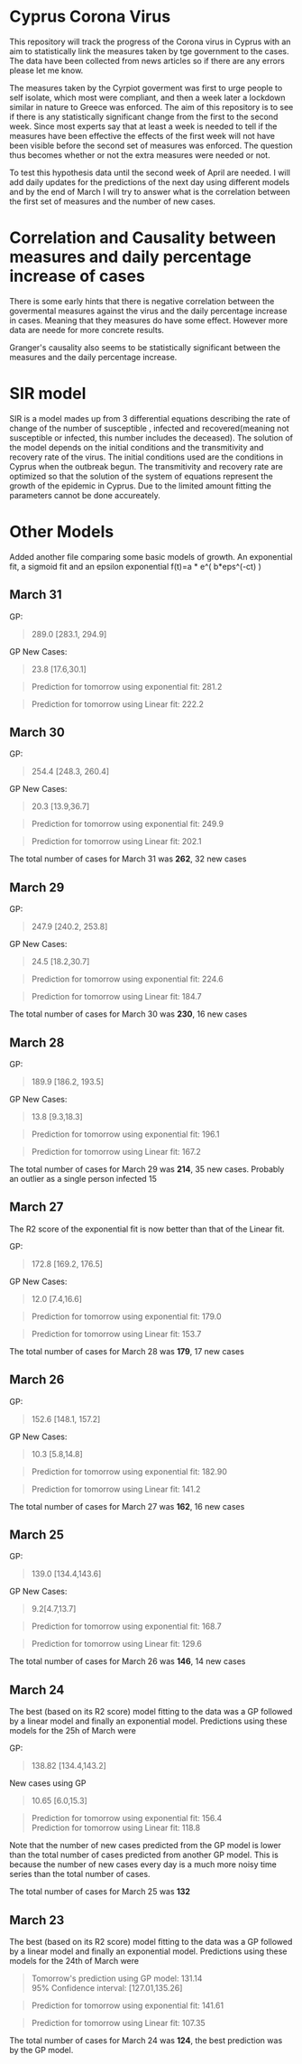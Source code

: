 # Cyprus Corona Virus

This repository will track the progress of the Corona virus in Cyprus with an aim to statistically link the measures taken by tge government to the cases. The data have been collected from news articles so if there are any errors please let me know. 

The measures taken by the Cyrpiot goverment was first to urge people to self isolate, which most were compliant, and then a week later a lockdown similar in nature to Greece was enforced. The aim of this repository is to see if there is any statistically significant change from the first to the second week. Since most experts say that at least a week is needed to tell if the measures have been effective the effects of the first week will not have been visible before the second set of measures was enforced. The question thus becomes whether or not the extra measures were needed or not.

To test this hypothesis data until the second week of April are needed. I will add daily updates for the predictions of the next day using  different models and by the end of March I will try to answer what is the correlation between the first set of measures and the number of new cases.

# Correlation and Causality between measures and daily percentage increase of cases

There is some early hints that there is negative correlation between the govermental measures against the virus and the daily percentage increase in cases. Meaning that they measures do have some effect. However more data are neede for more concrete results. 

Granger's causality also seems to be statistically significant between the measures and the daily percentage increase. 


# SIR model

 SIR is a model mades up from 3 differential equations describing the rate of change of the number of susceptible , infected and recovered(meaning not susceptible or infected, this number includes the deceased). The solution of the model depends on the initial conditions and the transmitivity and recovery rate of the virus. The initial conditions used are the conditions in Cyprus when the outbreak begun. The transmitivity and recovery rate are optimized so that the solution of the system of equations represent the growth of the epidemic in Cyprus. Due to the limited amount fitting the parameters cannot be done accureately. 
 
 # Other Models
 
 Added another file comparing some basic models of growth. An exponential fit, a sigmoid fit and an epsilon exponential f(t)=a * e^( b*eps^(-ct) )
 
 ## March 31

GP: 
> 289.0 [283.1, 294.9]

GP New Cases:
> 23.8 [17.6,30.1]

>Prediction for tomorrow using exponential fit: 281.2

>Prediction for tomorrow using Linear fit: 222.2
 
## March 30

GP: 
> 254.4 [248.3, 260.4]

GP New Cases:
> 20.3 [13.9,36.7]

>Prediction for tomorrow using exponential fit: 249.9

>Prediction for tomorrow using Linear fit: 202.1

The total number of cases for March 31 was **262**, 32 new cases

## March 29

GP: 
> 247.9 [240.2, 253.8]

GP New Cases:
> 24.5 [18.2,30.7]

>Prediction for tomorrow using exponential fit: 224.6

>Prediction for tomorrow using Linear fit: 184.7

The total number of cases for March 30 was **230**, 16 new cases
 
 ## March 28

GP: 
> 189.9 [186.2, 193.5]

GP New Cases:
> 13.8 [9.3,18.3]

>Prediction for tomorrow using exponential fit:  196.1

>Prediction for tomorrow using Linear fit: 167.2

The total number of cases for March 29 was **214**, 35 new cases. Probably an outlier as a single person infected 15

## March 27

The R2 score of the exponential fit is now better than that of the Linear fit. 

GP: 
> 172.8 [169.2, 176.5]

GP New Cases:
> 12.0 [7.4,16.6]

>Prediction for tomorrow using exponential fit: 179.0

>Prediction for tomorrow using Linear fit: 153.7

The total number of cases for March 28 was **179**, 17 new cases

## March 26
GP: 
> 152.6 [148.1, 157.2]

GP New Cases:
> 10.3 [5.8,14.8]

>Prediction for tomorrow using exponential fit: 182.90

>Prediction for tomorrow using Linear fit: 141.2

The total number of cases for March 27 was **162**, 16 new cases


## March 25
GP: 
>139.0 [134.4,143.6]

GP New Cases:
> 9.2[4.7,13.7]

>Prediction for tomorrow using exponential fit: 168.7

>Prediction for tomorrow using Linear fit: 129.6


The total number of cases for March 26 was **146**, 14 new cases


## March 24

The best (based on its R2 score) model fitting to the data was a GP followed by a linear model and finally an exponential model. Predictions using these models for the 25h of March were

GP: 
>  138.82 [134.4,143.2]  

New cases using GP  
> 10.65 [6.0,15.3]

> Prediction for tomorrow using exponential fit: 156.4  
> Prediction for tomorrow using Linear fit: 118.8

Note that the number of new cases predicted from the GP model is lower than the total number of cases predicted from another GP model. This is because the number of new cases every day is a much more noisy time series than the total number of cases. 

The total number of cases for March 25 was **132**

## March 23

The best (based on its R2 score) model fitting to the data was a GP followed by a linear model and finally an exponential model. Predictions using these models for the 24th of March were

> Tomorrow's prediction using GP model: 131.14   
> 95% Confidence interval: [127.01,135.26]

> Prediction for tomorrow using exponential fit: 141.61

> Prediction for tomorrow using Linear fit: 107.35

The total number of cases for March 24 was **124**, the best prediction was by the GP model. 

